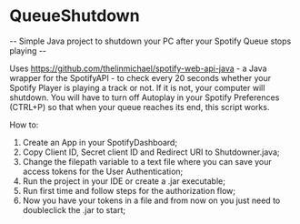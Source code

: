 # QueueShutdown

-- Simple Java project to shutdown your PC after your Spotify Queue stops playing -- 

Uses https://github.com/thelinmichael/spotify-web-api-java - a Java wrapper for the SpotifyAPI - to check every 20 seconds whether your Spotify Player is playing a track or not. If it is not, your computer will shutdown. You will have to turn off Autoplay in your Spotify Preferences (CTRL+P) so that when your queue reaches its end, this script works.

How to:
1) Create an App in your SpotifyDashboard;
2) Copy Client ID, Secret client ID and Redirect URI to Shutdowner.java;
3) Change the filepath variable to a text file where you can save your access tokens for the User Authentication;
4) Run the project in your IDE or create a .jar executable;
5) Run first time and follow steps for the authorization flow;
6) Now you have your tokens in a file and from now on you just need to doubleclick the .jar to start;
